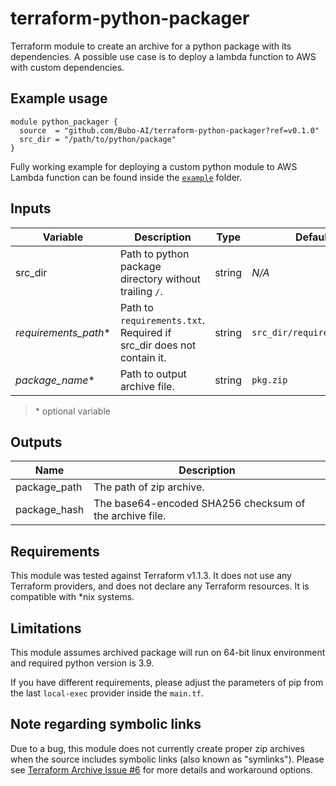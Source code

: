 # terraform-python-packager

Terraform module to create an archive for a python package with its dependencies.
A possible use case is to deploy a lambda function to AWS with custom dependencies.

## Example usage

```hcl
module python_packager {
  source  = "github.com/Bubo-AI/terraform-python-packager?ref=v0.1.0"
  src_dir = "/path/to/python/package"
}
```

Fully working example for deploying a custom python module to AWS Lambda function can be found inside the [`example`](example) folder.

## Inputs

| Variable             | Description                                                          | Type   | Default                    |
|----------------------|----------------------------------------------------------------------|--------|----------------------------|
| src_dir              | Path to python package directory without trailing `/`.               | string | _N/A_                      |
| _requirements_path_* | Path to `requirements.txt`. Required if src_dir does not contain it. | string | `src_dir/requirements.txt` |
| _package_name_*      | Path to output archive file.                                         | string | `pkg.zip`                  |

> \* optional variable

## Outputs

| Name         | Description                                             |
|--------------|---------------------------------------------------------|
| package_path | The path of zip archive.                                |
| package_hash | The base64-encoded SHA256 checksum of the archive file. |

## Requirements

This module was tested against Terraform v1.1.3. It does not use any Terraform providers, and does not declare any Terraform resources. It is compatible with *nix systems.

## Limitations

This module assumes archived package will run on 64-bit linux environment and required python version is 3.9.

If you have different requirements, please adjust the parameters of pip from the last `local-exec` provider inside the `main.tf`.

## Note regarding symbolic links

Due to a bug, this module does not currently create proper zip archives when the source includes symbolic links (also known as "symlinks"). Please see [Terraform Archive Issue #6](https://github.com/hashicorp/terraform-provider-archive/issues/6) for more details and workaround options.